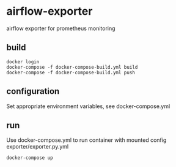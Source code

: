 # airflow-exporter

airflow exporter for prometheus monitoring

## build

~~~~
docker login
docker-compose -f docker-compose-build.yml build
docker-compose -f docker-compose-build.yml push
~~~~

## configuration

Set appropriate environment variables, see docker-compose.yml

## run

Use docker-compose.yml to run container with mounted config exporter/exporter.py.yml
~~~~
docker-compose up
~~~~

